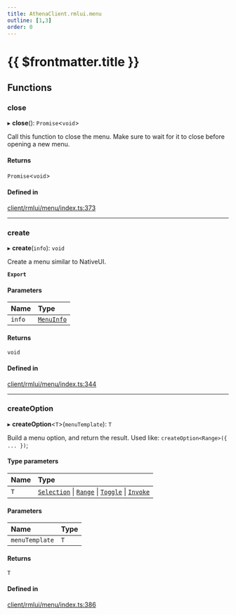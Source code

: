 ```yaml
---
title: AthenaClient.rmlui.menu
outline: [1,3]
order: 0
---
```


# {{ $frontmatter.title }}


## Functions

### close

▸ **close**(): `Promise`<`void`\>

Call this function to close the menu.
Make sure to wait for it to close before opening a new menu.

#### Returns

`Promise`<`void`\>

#### Defined in

[client/rmlui/menu/index.ts:373](https://github.com/Stuyk/altv-athena/blob/9c488f0/src/core/client/rmlui/menu/index.ts#L373)

___

### create

▸ **create**(`info`): `void`

Create a menu similar to NativeUI.

**`Export`**

#### Parameters

| Name | Type |
| :------ | :------ |
| `info` | [`MenuInfo`](../interfaces/client_rmlui_menu_menuInterfaces_MenuInfo.md) |

#### Returns

`void`

#### Defined in

[client/rmlui/menu/index.ts:344](https://github.com/Stuyk/altv-athena/blob/9c488f0/src/core/client/rmlui/menu/index.ts#L344)

___

### createOption

▸ **createOption**<`T`\>(`menuTemplate`): `T`

Build a menu option, and return the result.
Used like: `createOption<Range>({ ... })`;

#### Type parameters

| Name | Type |
| :------ | :------ |
| `T` | [`Selection`](../interfaces/client_rmlui_menu_menuInterfaces_Selection.md) \| [`Range`](../interfaces/client_rmlui_menu_menuInterfaces_Range.md) \| [`Toggle`](../interfaces/client_rmlui_menu_menuInterfaces_Toggle.md) \| [`Invoke`](../interfaces/client_rmlui_menu_menuInterfaces_Invoke.md) |

#### Parameters

| Name | Type |
| :------ | :------ |
| `menuTemplate` | `T` |

#### Returns

`T`

#### Defined in

[client/rmlui/menu/index.ts:386](https://github.com/Stuyk/altv-athena/blob/9c488f0/src/core/client/rmlui/menu/index.ts#L386)

